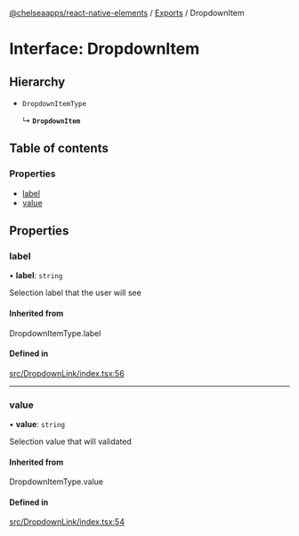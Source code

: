 [@chelseaapps/react-native-elements](../README.md) / [Exports](../modules.md) / DropdownItem

# Interface: DropdownItem

## Hierarchy

- `DropdownItemType`

  ↳ **`DropdownItem`**

## Table of contents

### Properties

- [label](DropdownItem.md#label)
- [value](DropdownItem.md#value)

## Properties

### label

• **label**: `string`

Selection label that the user will see

#### Inherited from

DropdownItemType.label

#### Defined in

[src/DropdownLink/index.tsx:56](https://github.com/chelsea-apps/react-native-elements/blob/8e6d1b8/src/DropdownLink/index.tsx#L56)

___

### value

• **value**: `string`

Selection value that will validated

#### Inherited from

DropdownItemType.value

#### Defined in

[src/DropdownLink/index.tsx:54](https://github.com/chelsea-apps/react-native-elements/blob/8e6d1b8/src/DropdownLink/index.tsx#L54)
